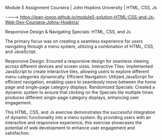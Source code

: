 Module 5 Assignment Coursera | John Hopkins University | HTML, CSS, Js

----> https://jean-joooo.github.io/module5-solution-HTML-CSS-and-Js-Web-Dev-Coursera-Johns-Hopkins/

Responsive Design & Navigating Specials: HTML, CSS, and Js

The primary focus was on creating a seamless experience for users navigating through a menu system, utilizing a combination of HTML, CSS, and JavaScript.

Responsive Design: Ensured a responsive design for seamless viewing across different devices and screen sizes.
Interactive Tiles: Implemented JavaScript to create interactive tiles, allowing users to explore different menu categories dynamically.
Efficient Navigation: Utilized JavaScript for efficient navigation, enabling users to seamlessly move between the home page and single-page category displays.
Randomized Specials: Created a dynamic system to ensure that clicking on the Specials tile multiple times produces different single-page category displays, enhancing user engagement.

This HTML, CSS, and Js exercise demonstrates the successful integration of dynamic functionality into a menu system. By providing users with an interactive and responsive experience, this exercise showcases the potential of web development to enhance user engagement and satisfaction.
